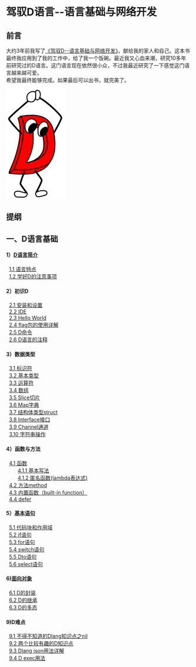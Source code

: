 # 驾驭D语言--语言基础与网络开发
## 前言
  大约3年前我写了[《驾驭D--语言基础与网络开发》](https://github.com/sunnyDcms/Dbook)，献给我的家人和自己。这本书最终我应用到了我的工作中，给了我一个饭碗。最近我又心血来潮，研究10多年前研究过的D语言。这门语言现在依然很小众，不过我最近研究了一下感觉这门语言越来越可爱。<br />希望我最终能够完成。如果最后可以出书，就完美了。

![Dlang](./D_lang_base/D.png)

## 提纲
## 一、D语言基础 
#### 1）[D语言简介](./D_lang_base/01.md) 
&nbsp;&nbsp;[1.1 语言特点](./D_lang_base/01.1.md)<br />
&nbsp;&nbsp;[1.2 学好D的注意事项](./D_lang_base/01.2.md)<br />
#### 2）初识D 
&nbsp;&nbsp;[2.1 安装和设置](./D_lang_base/02.1.md) <br />
&nbsp;&nbsp;[2.2 IDE](./D_lang_base/02.2.md)<br />
&nbsp;&nbsp;[2.3 Hello World](./D_lang_base/02.3.md)<br />
&nbsp;&nbsp;[2.4 flag包的使用详解](./D_lang_base/02.4.md)<br />
&nbsp;&nbsp;[2.5 D命令](./D_lang_base/02.5.md)<br />
&nbsp;&nbsp;[2.6 D语言的注释](./D_lang_base/02.6.md)<br />
#### 3）数据类型
&nbsp;&nbsp;[3.1 标识符](./D_lang_base/03.1.md) <br />
&nbsp;&nbsp;[3.2 基本类型](./D_lang_base/03.2.md)<br />
&nbsp;&nbsp;[3.3 运算符](./D_lang_base/03.3.md)<br />
&nbsp;&nbsp;[3.4 数组](./D_lang_base/03.4.md)<br />
&nbsp;&nbsp;[3.5 Slice切片](./D_lang_base/03.5.md)<br />
&nbsp;&nbsp;[3.6 Map字典](./D_lang_base/03.6.md)<br />
&nbsp;&nbsp;[3.7 结构体类型struct](./D_lang_base/03.7.md)<br />
&nbsp;&nbsp;[3.8 Interface接口](./D_lang_base/03.8.md)<br />
&nbsp;&nbsp;[3.9 Channel通道](./D_lang_base/03.9.md)<br />
&nbsp;&nbsp;[3.10 字符串操作](./D_lang_base/03.10.md)<br />
#### 4）函数与方法
&nbsp;&nbsp;[4.1 函数](./D_lang_base/04.1.md)<br />
&nbsp;&nbsp;&nbsp;&nbsp;&nbsp;&nbsp;&nbsp;&nbsp;[4.1.1 基本写法](./D_lang_base/04.1.1.md)<br />
&nbsp;&nbsp;&nbsp;&nbsp;&nbsp;&nbsp;&nbsp;&nbsp;[4.1.2 匿名函数(lambda表达式)](./D_lang_base/04.1.2.md)<br />
&nbsp;&nbsp;[4.2 方法method](./D_lang_base/04.2.md)<br />
&nbsp;&nbsp;[4.3 内置函数（built-in function）](./D_lang_base/04.3.md)<br />
&nbsp;&nbsp;[4.4 defer](./D_lang_base/04.4.md)<br />
#### 5）[基本语句](./D_lang_base/05.md) 
&nbsp;&nbsp;[5.1 代码块和作用域](./D_lang_base/05.1.md)<br />
&nbsp;&nbsp;[5.2 if语句](./D_lang_base/05.2.md)<br />
&nbsp;&nbsp;[5.3 for语句](./D_lang_base/05.3.md)<br />
&nbsp;&nbsp;[5.4 switch语句](./D_lang_base/05.4.md)<br />
&nbsp;&nbsp;[5.5 Dto语句](./D_lang_base/05.5.md)<br />
&nbsp;&nbsp;[5.6 select语句](./D_lang_base/05.6.md)<br />
#### 6)[面向对象](./D_lang_base/06.md) <br />
&nbsp;&nbsp;[6.1 D的封装](./D_lang_base/06.1.md)<br />
&nbsp;&nbsp;[6.2 D的继承](./D_lang_base/06.2.md)<br />
&nbsp;&nbsp;[6.3 D的多态](./D_lang_base/06.3.md)<br />
#### 9)D难点
&nbsp;&nbsp;[9.1 不得不知道的Dlang知识点之nil](./D_lang_base/09.1.1.md)<br />
&nbsp;&nbsp;[9.2 两个比较有趣的D知识点](./D_lang_base/09.1.2.md)<br />
&nbsp;&nbsp;[9.3 Dlang json用法详解](./D_lang_base/09.1.3.md)<br />
&nbsp;&nbsp;[9.4 D exec用法](./D_lang_base/09.1.4.md)<br />

